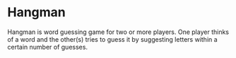 # Hangman

Hangman is word guessing game for two or more players. One player thinks of a word and the other(s) tries to guess it by suggesting letters within a certain number of guesses.

